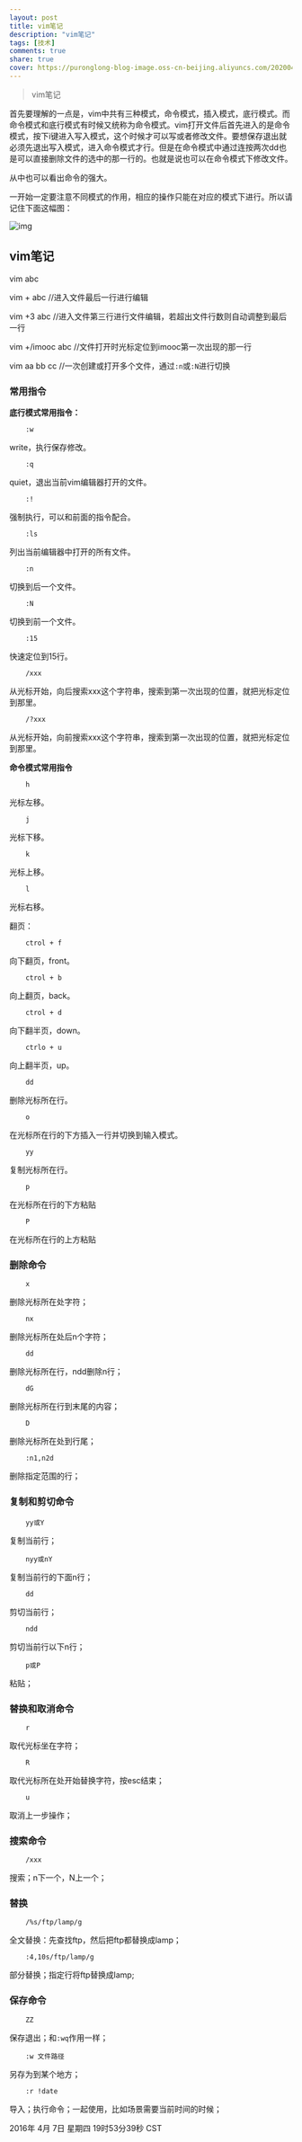 ```yaml
---
layout: post
title: vim笔记
description: "vim笔记"
tags: [技术]
comments: true
share: true
cover: https://puronglong-blog-image.oss-cn-beijing.aliyuncs.com/20200420153526.png
---
```


> vim笔记

首先要理解的一点是，vim中共有三种模式，命令模式，插入模式，底行模式。而命令模式和底行模式有时候又统称为命令模式。vim打开文件后首先进入的是命令模式，按下i键进入写入模式，这个时候才可以写或者修改文件。要想保存退出就必须先退出写入模式，进入命令模式才行。但是在命令模式中通过连按两次dd也是可以直接删除文件的选中的那一行的。也就是说也可以在命令模式下修改文件。

<!-- more -->

从中也可以看出命令的强大。

一开始一定要注意不同模式的作用，相应的操作只能在对应的模式下进行。所以请记住下面这幅图：

![img](https://puronglong-blog-image.oss-cn-beijing.aliyuncs.com/20200420153449.png)

## vim笔记

vim abc

vim + abc	//进入文件最后一行进行编辑

vim +3 abc	//进入文件第三行进行文件编辑，若超出文件行数则自动调整到最后一行

vim +/imooc abc	//文件打开时光标定位到imooc第一次出现的那一行

vim aa bb cc	//一次创建或打开多个文件，通过```:n```或```:N```进行切换

### 常用指令

**底行模式常用指令：**

```
	:w
```

write，执行保存修改。

```
	:q
```

quiet，退出当前vim编辑器打开的文件。

```
	:!
```

强制执行，可以和前面的指令配合。

```
	:ls
```

列出当前编辑器中打开的所有文件。

```
	:n
```

切换到后一个文件。

```
	:N
```

切换到前一个文件。

```
	:15
```

快速定位到15行。

```
	/xxx
```

从光标开始，向后搜索xxx这个字符串，搜索到第一次出现的位置，就把光标定位到那里。

```
	/?xxx
```

从光标开始，向前搜索xxx这个字符串，搜索到第一次出现的位置，就把光标定位到那里。

**命令模式常用指令**

```
	h
```

光标左移。

```
	j
```

光标下移。

```
	k
```

光标上移。

```
	l
```

光标右移。

翻页：

```
	ctrol + f
```

向下翻页，front。

```
	ctrol + b
```

向上翻页，back。

```
	ctrol + d
```

向下翻半页，down。

```
	ctrlo + u
```

向上翻半页，up。

```
	dd
```

删除光标所在行。

```
	o
```

在光标所在行的下方插入一行并切换到输入模式。

```
	yy
```

复制光标所在行。

```
	p
```

在光标所在行的下方粘贴

```
	P
```

在光标所在行的上方粘贴

### 删除命令

```
	x
```

删除光标所在处字符；

```
	nx
```

删除光标所在处后n个字符；

```
	dd
```

删除光标所在行，ndd删除n行；

```
	dG
```

删除光标所在行到末尾的内容；

```
	D
```

删除光标所在处到行尾；

```
	:n1,n2d
```

删除指定范围的行；

### 复制和剪切命令

```
	yy或Y
```

复制当前行；

```
	nyy或nY
```

复制当前行的下面n行；

```
	dd
```

剪切当前行；

```
	ndd
```

剪切当前行以下n行；

```
	p或P
```

粘贴；

### 替换和取消命令

```
	r
```

取代光标坐在字符；

```
	R
```

取代光标所在处开始替换字符，按esc结束；

```
	u
```

取消上一步操作；

### 搜索命令

```
	/xxx
```

搜索；n下一个，N上一个；

### 替换

```
	/%s/ftp/lamp/g
```

全文替换：先查找ftp，然后把ftp都替换成lamp；

```
	:4,10s/ftp/lamp/g
```

部分替换；指定行将ftp替换成lamp;

### 保存命令

```
	ZZ
```

保存退出；和```:wq```作用一样；

```
	:w 文件路径
```

另存为到某个地方；

```
	:r !date
```

导入；执行命令；一起使用，比如场景需要当前时间的时候；

2016年 4月 7日 星期四 19时53分39秒 CST
